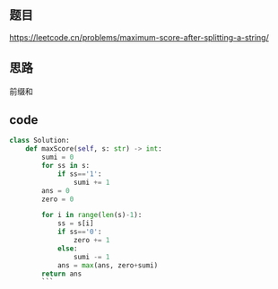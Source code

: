 ## 题目
https://leetcode.cn/problems/maximum-score-after-splitting-a-string/
## 思路
前缀和
## code
```py
class Solution:
    def maxScore(self, s: str) -> int:
        sumi = 0
        for ss in s:
            if ss=='1':
                sumi += 1
        ans = 0 
        zero = 0

        for i in range(len(s)-1):
            ss = s[i]
            if ss=='0':
                zero += 1
            else:
                sumi -= 1
            ans = max(ans, zero+sumi)
        return ans 
        ```
